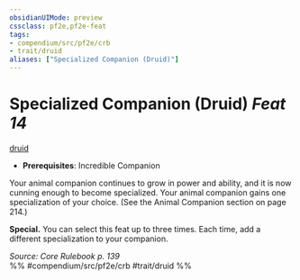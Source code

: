 ```yaml
---
obsidianUIMode: preview
cssclass: pf2e,pf2e-feat
tags:
- compendium/src/pf2e/crb
- trait/druid
aliases: ["Specialized Companion (Druid)"]
---
```

# Specialized Companion (Druid)  *Feat 14*  
[druid](/rules/traits/druid.md)  

- **Prerequisites**: Incredible Companion

Your animal companion continues to grow in power and ability, and it is now cunning enough to become specialized. Your animal companion gains one specialization of your choice. (See the Animal Companion section on page 214.)

**Special.** You can select this feat up to three times. Each time, add a different specialization to your companion.

*Source: Core Rulebook p. 139*  
%% #compendium/src/pf2e/crb #trait/druid %%